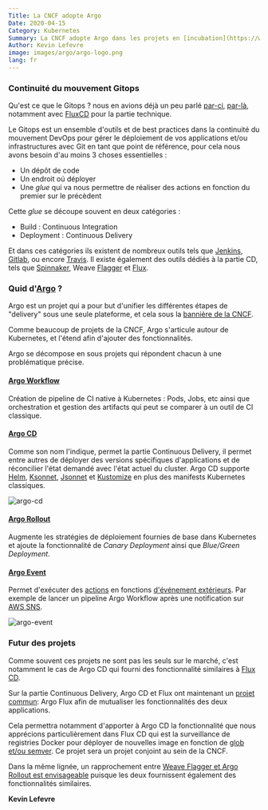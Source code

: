 ```yaml
---
Title: La CNCF adopte Argo
Date: 2020-04-15
Category: Kubernetes
Summary: La CNCF adopte Argo dans les projets en [incubation](https://www.cncf.io/projects/)
Author: Kevin Lefevre
image: images/argo/argo-logo.png
lang: fr
---
```


### Continuité du mouvement Gitops

Qu'est ce que le Gitops ? nous en avions déjà un peu parlé [par-ci](https://particule.io/blog/cicd-concourse-flux/), [par-là](https://particule.io/blog/flux-semver/), notamment avec [FluxCD](https://particule.io/blog/weave-flux-cncf-incubation/) pour la partie technique.

Le Gitops est un ensemble d'outils et de best practices dans la continuité du mouvement DevOps pour gérer le déploiement de vos applications et/ou infrastructures avec Git en tant que point de référence, pour cela nous avons besoin d'au moins 3 choses essentielles :

* Un dépôt de code
* Un endroit oú déployer
* Une *glue* qui va nous permettre de réaliser des actions en fonction du premier sur le précèdent

Cette *glue* se découpe souvent en deux catégories :

* Build : Continuous Integration
* Deployment : Continuous Delivery

Et dans ces catégories ils existent de nombreux outils tels que [Jenkins](https://jenkins.io/), [Gitlab](https://docs.gitlab.com/ee/ci/), ou encore [Travis](https://travis-ci.com/). Il existe également des outils dédiés à la partie CD, tels que [Spinnaker](https://www.spinnaker.io/), Weave [Flagger](https://github.com/weaveworks/flagger) et [Flux](https://www.weave.works/oss/flux/).

### Quid d'[Argo](https://argoproj.github.io/) ?

Argo est un projet qui a pour but d'unifier les différentes étapes de "delivery" sous une seule plateforme, et cela sous la [bannière de la CNCF](https://www.cncf.io/blog/2020/04/07/toc-welcomes-argo-into-the-cncf-incubator/).

Comme beaucoup de projets de la CNCF, Argo s'articule autour de Kubernetes, et l'étend afin d'ajouter des fonctionnalités.

Argo se décompose en sous projets qui répondent chacun à une problématique précise.

#### [Argo Workflow](https://argoproj.github.io/projects/argo)

Création de pipeline de CI native à Kubernetes : Pods, Jobs, etc ainsi que orchestration et gestion des artifacts qui peut se comparer à un outil de CI classique.

#### [Argo CD](https://argoproj.github.io/projects/argo-cd)

Comme son nom l'indique, permet la partie Continuous Delivery, il permet entre autres de déployer des versions spécifiques d'applications et de réconcilier l'état demandé avec l'état actuel du cluster. Argo CD supporte [Helm](https://helm.sh/), [Ksonnet](https://ksonnet.io/), [Jsonnet](https://jsonnet.org/) et [Kustomize](https://kustomize.io/) en plus des manifests Kubernetes classiques.

![argo-cd](/images/argo/argocd_architecture.png#center)

#### [Argo Rollout](https://argoproj.github.io/argo-rollouts/)

Augmente les stratégies de déploiement fournies de base dans Kubernetes et ajoute la fonctionnalité de *Canary Deployment* ainsi que *Blue/Green Deployment*.

#### [Argo Event](https://argoproj.github.io/projects/argo-events)

Permet d'exécuter des [actions](https://argoproj.github.io/argo-events/concepts/trigger/) en fonctions [d'événement extérieurs](https://argoproj.github.io/argo-events/concepts/event_source/). Par exemple de lancer un pipeline Argo Workflow après une notification sur [AWS SNS](https://aws.amazon.com/fr/sns/).

![argo-event](/images/argo/argo-events-top-level.png#center)

### Futur des projets

Comme souvent ces projets ne sont pas les seuls sur le marché, c'est notamment le cas de Argo CD qui fourni des fonctionnalité similaires à [Flux CD](https://fluxcd.io/).

Sur la partie Continuous Delivery, Argo CD et Flux ont maintenant un [projet commun](https://www.weave.works/blog/argo-flux-join-forces): Argo Flux afin de mutualiser les fonctionnalités des deux applications.

Cela permettra notamment d'apporter à Argo CD la fonctionnalité que nous apprécions particulièrement dans Flux CD qui est la surveillance de registries Docker pour déployer de nouvelles image en fonction de [glob et/ou semver](https://particule.io/blog/flux-semver/). Ce projet sera un projet conjoint au sein de la CNCF.

Dans la même lignée, un rapprochement entre [Weave Flagger et Argo Rollout est envisageable](https://www.weave.works/blog/argo-flux-join-forces) puisque les deux fournissent également des fonctionnalités similaires.

**Kevin Lefevre**
